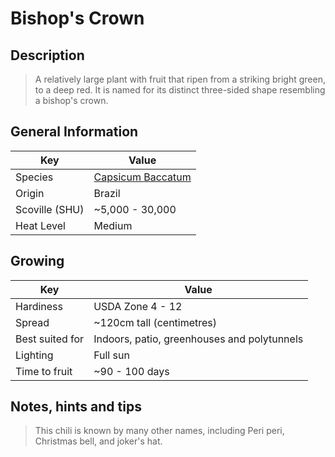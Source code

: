 # Bishop's Crown

## Description

> A relatively large plant with fruit that ripen from a striking bright green, to a deep red. It is named for its distinct three-sided shape resembling a bishop's crown. 

## General Information

Key | Value
--- | ---
Species | [Capsicum Baccatum](.)
Origin | Brazil
Scoville (SHU) | ~5,000 - 30,000
Heat Level | Medium

## Growing

Key | Value
--- | -----
Hardiness | USDA Zone 4 - 12
Spread | ~120cm tall (centimetres)
Best suited for | Indoors, patio, greenhouses and polytunnels
Lighting | Full sun
Time to fruit | ~90 - 100 days

## Notes, hints and tips

> This chili is known by many other names, including Peri peri, Christmas bell, and joker's hat.
